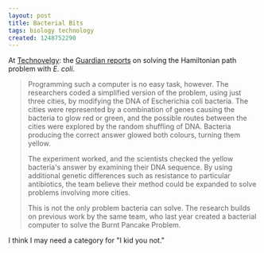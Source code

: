 ```yaml
---
layout: post
title: Bacterial Bits
tags: biology technology
created: 1248752290
---
```

At [Technovelgy](http://www.technovelgy.com/ct/Science-Fiction-News.asp?NewsNum=2428): the [Guardian reports](http://www.guardian.co.uk/science/blog/2009/jul/24/bacteria-computer) on solving the Hamiltonian path problem with *E. coli*.

> Programming such a computer is no easy task, however. The researchers coded a simplified version of the problem, using just three cities, by modifying the DNA of Escherichia coli bacteria.<!--break--> The cities were represented by a combination of genes causing the bacteria to glow red or green, and the possible routes between the cities were explored by the random shuffling of DNA. Bacteria producing the correct answer glowed both colours, turning them yellow.
>
>The experiment worked, and the scientists checked the yellow bacteria's answer by examining their DNA sequence. By using additional genetic differences such as resistance to particular antibiotics, the team believe their method could be expanded to solve problems involving more cities.
>
>This is not the only problem bacteria can solve. The research builds on previous work by the same team, who last year created a bacterial computer to solve the Burnt Pancake Problem. 

I think I may need a category for "I kid you not."
